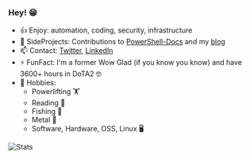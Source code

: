 ### Hey! 😁

- 👍 Enjoy: automation, coding, security, infrastructure
- 🌛 SideProjects: Contributions to [PowerShell-Docs](https://github.com/MicrosoftDocs/PowerShell-Docs/) and my [blog](https://ehmiiz.se)
- 📫 Contact: [Twitter](https://twitter.com/ehmiiz), [LinkedIn](https://www.linkedin.com/in/ehmiiz/)
- ⚡ FunFact: I'm a former Wow Glad (if you know you know) and have 3600+ hours in DoTA2 🤓
- 🏓 Hobbies: 
    - Powerlifting 🏋️
    - Reading 📙
    - Fishing 🎣
    - Metal 🤘
    - Software, Hardware, OSS, Linux 🖥️

![Stats](https://github-readme-stats.vercel.app/api?username=ehmiiz&bg_color=012456&text_color=dfdfdf&title_color=009e00&show=prs_merged&custom_title=PS%3E%20$EmilsStats)
